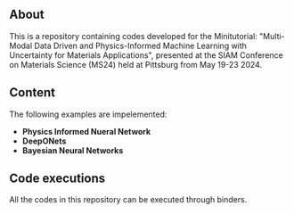 ## About
This is a repository containing codes developed for the Minitutorial: "Multi-Modal Data Driven and Physics-Informed Machine Learning with Uncertainty for Materials Applications", presented at the SIAM Conference on Materials Science (MS24) held at Pittsburg from May 19-23 2024. 

## Content
The following examples are impelemented:
* **Physics Informed Nueral Network**
* **DeepONets**
* **Bayesian Neural Networks**
  
## Code executions
All the codes in this repository can be executed through binders. 

